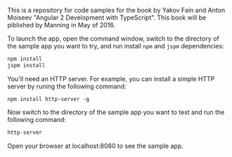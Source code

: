This is a repository for code samples for the book by Yakov Fain and Anton Moiseev "Angular 2 Development with TypeScript". This book will be piblished by Manning in May of 2016.

To launch the app, open the command window, switch to the directory of the sample app you want to try, and run install `npm` and `jspm` dependencies:

```sh
npm install
jspm install
```

You'll need an HTTP server.  For example, you can install a simple HTTP server by runing the following command:

```
npm install http-server -g
```

Now switch to the directory of the sample app you want to test and run the following command:

```sh
http-server
```

Open your browser at localhost:8080 to see the sample app.
